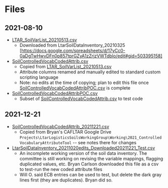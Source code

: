 # Files

## 2021-08-10

* [LTAR_SoilVarList_20210513.csv](LTAR_SoilVarList_20210513.csv)
  * Downloaded from LtarSoilDataInventory_20210325 [https://docs.google.com/spreadsheets/d/17yCc0-0aDgTwHwvDFn0p857tprGZyA1zZrjzVWTdblo/edit#gid=503395158]
* [SoilControlledVocabCodedAttrib.csv](SoilControlledVocabCodedAttrib.csv)
  * Copied from [LTAR_SoilVarList_20210513.csv](LTAR_SoilVarList_20210513.csv)
  * Attribute columns renamed and manually edited to standard custom scripting language
  * Note: no edits at the time of copying; plan to edit this file once [SoilControlledVocabCodedAttribPOC.csv](SoilControlledVocabCodedAttribPOC.csv) is complete
* [SoilControlledVocabCodedAttribPOC.csv](SoilControlledVocabCodedAttribPOC.csv)
  * Subset of [SoilControlledVocabCodedAttrib.csv](SoilControlledVocabCodedAttrib.csv) to test code

## 2021-12-21

* [SoilControlledVocabCodedAttrib_20211221.csv](SoilControlledVocabCodedAttrib_20211221.csv)
  * Copied from Bryan's CAFLTAR Google Drive `Projects\LtarLogisticsSoilsWorkingGroup\Working\2021_ControlledVocabularyAttributeTool` -- see notes there for changes
* [LtarSoilDataInventory_20211020edits_Downloaded20211221_Test.csv](LtarSoilDataInventory_20211020edits_Downloaded20211221_Test.csv)
  * An incomplete working version of the soil data inventory. The committee is still working on revising the variable mappings, flagging duplicated values, etc. Bryan Carlson downloaded this file as a csv to test-run the new coded attribute files
  * Will O. said ECB entries can be used to test, but delete the dark gray lines first (they are duplicates). Bryan did so.
